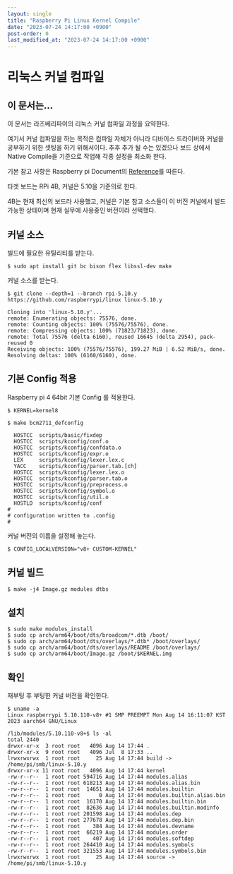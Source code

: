 ```yaml
---
layout: single
title: "Raspberry Pi Linux Kernel Compile"
date: "2023-07-24 14:17:00 +0900"
post-order: 0
last_modified_at: "2023-07-24 14:17:00 +0900"
---
```


# 리눅스 커널 컴파일

## 이 문서는...

이 문서는 라즈베리파이의 리눅스 커널 컴파일 과정을 요약한다.

여기서 커널 컴파일을 하는 목적은 컴파일 자체가 아니라 디바이스 드라이버와 커널을 공부하기 위한 셋팅을 하기 위해서이다. 추후 추가 될 수는 있겠으나 보드 상에서 Native Compile을 기준으로 작업해 각종 설정을 최소화 한다.

기본 참고 사항은 Raspberry pi Document의 [Reference](https://www.raspberrypi.com/documentation/computers/linux_kernel.html)를 따른다.

타겟 보드는 RPi 4B, 커널은 5.10을 기준의로 한다.

4B는 현재 최신의 보드라 사용했고, 커널은 기본 참고 소스들이 이 버전 커널에서 빌드 가능한 상태이며 현재 실무에 사용중인 버전이라 선택했다.

## 커널 소스

빌드에 필요한 유틸리티를 받는다.

```
$ sudo apt install git bc bison flex libssl-dev make
```

커널 소스를 받는다.

```
$ git clone --depth=1 --branch rpi-5.10.y https://github.com/raspberrypi/linux linux-5.10.y

Cloning into 'linux-5.10.y'...
remote: Enumerating objects: 75576, done.
remote: Counting objects: 100% (75576/75576), done.
remote: Compressing objects: 100% (71823/71823), done.
remote: Total 75576 (delta 6160), reused 16645 (delta 2954), pack-reused 0
Receiving objects: 100% (75576/75576), 199.27 MiB | 6.52 MiB/s, done.
Resolving deltas: 100% (6160/6160), done.
```

## 기본 Config 적용

Raspberry pi 4 64bit 기본 Config 를 적용한다.

```
$ KERNEL=kernel8

$ make bcm2711_defconfig

  HOSTCC  scripts/basic/fixdep
  HOSTCC  scripts/kconfig/conf.o
  HOSTCC  scripts/kconfig/confdata.o
  HOSTCC  scripts/kconfig/expr.o
  LEX     scripts/kconfig/lexer.lex.c
  YACC    scripts/kconfig/parser.tab.[ch]
  HOSTCC  scripts/kconfig/lexer.lex.o
  HOSTCC  scripts/kconfig/parser.tab.o
  HOSTCC  scripts/kconfig/preprocess.o
  HOSTCC  scripts/kconfig/symbol.o
  HOSTCC  scripts/kconfig/util.o
  HOSTLD  scripts/kconfig/conf
#
# configuration written to .config
#
```

커널 버전의 이름을 설정해 놓는다.

```
$ CONFIG_LOCALVERSION="v8+ CUSTOM-KERNEL"
```

## 커널 빌드

```
$ make -j4 Image.gz modules dtbs
```

## 설치

```
$ sudo make modules_install
$ sudo cp arch/arm64/boot/dts/broadcom/*.dtb /boot/
$ sudo cp arch/arm64/boot/dts/overlays/*.dtb* /boot/overlays/
$ sudo cp arch/arm64/boot/dts/overlays/README /boot/overlays/
$ sudo cp arch/arm64/boot/Image.gz /boot/$KERNEL.img
```

## 확인

재부팅 후 부팅한 커널 버전을 확인한다.

```
$ uname -a
Linux raspberrypi 5.10.110-v8+ #1 SMP PREEMPT Mon Aug 14 16:11:07 KST 2023 aarch64 GNU/Linux
```

```
/lib/modules/5.10.110-v8+$ ls -al
total 2440
drwxr-xr-x  3 root root   4096 Aug 14 17:44 .
drwxr-xr-x  9 root root   4096 Jul  8 17:33 ..
lrwxrwxrwx  1 root root     25 Aug 14 17:44 build -> /home/pi/smb/linux-5.10.y
drwxr-xr-x 11 root root   4096 Aug 14 17:44 kernel
-rw-r--r--  1 root root 594716 Aug 14 17:44 modules.alias
-rw-r--r--  1 root root 618213 Aug 14 17:44 modules.alias.bin
-rw-r--r--  1 root root  14651 Aug 14 17:44 modules.builtin
-rw-r--r--  1 root root      0 Aug 14 17:44 modules.builtin.alias.bin
-rw-r--r--  1 root root  16170 Aug 14 17:44 modules.builtin.bin
-rw-r--r--  1 root root  82636 Aug 14 17:44 modules.builtin.modinfo
-rw-r--r--  1 root root 201598 Aug 14 17:44 modules.dep
-rw-r--r--  1 root root 277678 Aug 14 17:44 modules.dep.bin
-rw-r--r--  1 root root    384 Aug 14 17:44 modules.devname
-rw-r--r--  1 root root  66219 Aug 14 17:44 modules.order
-rw-r--r--  1 root root    407 Aug 14 17:44 modules.softdep
-rw-r--r--  1 root root 264410 Aug 14 17:44 modules.symbols
-rw-r--r--  1 root root 321553 Aug 14 17:44 modules.symbols.bin
lrwxrwxrwx  1 root root     25 Aug 14 17:44 source -> /home/pi/smb/linux-5.10.y
```
